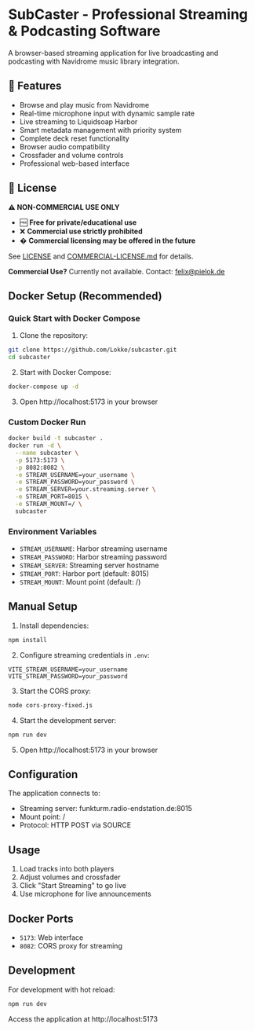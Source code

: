 # SubCaster - Professional Streaming & Podcasting Software

A browser-based streaming application for live broadcasting and podcasting with Navidrome music library integration.

## 🎵 Features

- Browse and play music from Navidrome
- Real-time microphone input with dynamic sample rate
- Live streaming to Liquidsoap Harbor
- Smart metadata management with priority system
- Complete deck reset functionality
- Browser audio compatibility
- Crossfader and volume controls
- Professional web-based interface

## 📄 License

**⚠️ NON-COMMERCIAL USE ONLY**

- 🆓 **Free for private/educational use**
- ❌ **Commercial use strictly prohibited**
- � **Commercial licensing may be offered in the future**

See [LICENSE](LICENSE) and [COMMERCIAL-LICENSE.md](COMMERCIAL-LICENSE.md) for details.

**Commercial Use?** Currently not available. Contact: felix@pielok.de

## Docker Setup (Recommended)

### Quick Start with Docker Compose

1. Clone the repository:
```bash
git clone https://github.com/Lokke/subcaster.git
cd subcaster
```

2. Start with Docker Compose:
```bash
docker-compose up -d
```

3. Open http://localhost:5173 in your browser

### Custom Docker Run

```bash
docker build -t subcaster .
docker run -d \
  --name subcaster \
  -p 5173:5173 \
  -p 8082:8082 \
  -e STREAM_USERNAME=your_username \
  -e STREAM_PASSWORD=your_password \
  -e STREAM_SERVER=your.streaming.server \
  -e STREAM_PORT=8015 \
  -e STREAM_MOUNT=/ \
  subcaster
```

### Environment Variables

- `STREAM_USERNAME`: Harbor streaming username
- `STREAM_PASSWORD`: Harbor streaming password  
- `STREAM_SERVER`: Streaming server hostname
- `STREAM_PORT`: Harbor port (default: 8015)
- `STREAM_MOUNT`: Mount point (default: /)

## Manual Setup

1. Install dependencies:
```bash
npm install
```

2. Configure streaming credentials in `.env`:
```
VITE_STREAM_USERNAME=your_username
VITE_STREAM_PASSWORD=your_password
```

3. Start the CORS proxy:
```bash
node cors-proxy-fixed.js
```

4. Start the development server:
```bash
npm run dev
```

5. Open http://localhost:5173 in your browser

## Configuration

The application connects to:
- Streaming server: funkturm.radio-endstation.de:8015
- Mount point: /
- Protocol: HTTP POST via SOURCE

## Usage

1. Load tracks into both players
2. Adjust volumes and crossfader
3. Click "Start Streaming" to go live
4. Use microphone for live announcements

## Docker Ports

- `5173`: Web interface
- `8082`: CORS proxy for streaming

## Development

For development with hot reload:
```bash
npm run dev
```

Access the application at http://localhost:5173